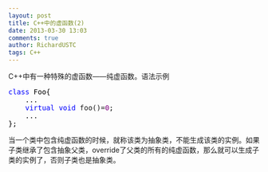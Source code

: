 ```yaml
---
layout: post
title: C++中的虚函数(2)
date: 2013-03-30 13:03
comments: true
author: RichardUSTC
tags: C++
---
```

<p>C++中有一种特殊的虚函数&mdash;&mdash;纯虚函数。语法示例</p>
<div class="cnblogs_code">
<pre><span style="color: #0000ff;">class</span><span style="color: #000000;"> Foo{
    ...
    </span><span style="color: #0000ff;">virtual</span> <span style="color: #0000ff;">void</span> foo()=<span style="color: #800080;">0</span><span style="color: #000000;">;
    ...
};</span></pre>
</div>
<p>当一个类中包含纯虚函数的时候，就称该类为抽象类，不能生成该类的实例。如果子类继承了包含抽象父类，override了父类的所有的纯虚函数，那么就可以生成子类的实例了，否则子类也是抽象类。</p>
<p>&nbsp;</p>